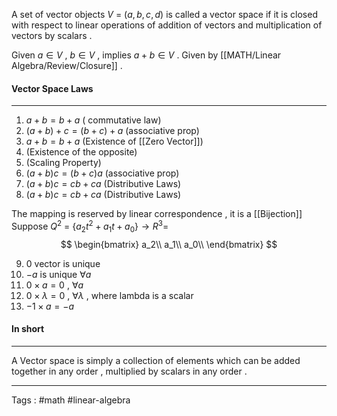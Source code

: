 A set of vector objects $V$ = $(a , b , c , d)$   is called a vector space if it is closed with respect to linear operations of addition of vectors and multiplication of vectors by scalars . 

Given $a \in V$ , $b \in V$ , implies $a + b \in V$ . Given by [[MATH/Linear Algebra/Review/Closure]] . 

#### Vector Space Laws
____
1) $a + b = b + a$ ( commutative law) 
2) $(a + b)+c = (b + c)+ a$ (associative prop) 
3) $a + b = b + a$ (Existence of [[Zero Vector]]) 
4) (Existence of the opposite) 
5) (Scaling Property) 
6) $(a + b)c = (b + c)a$ (associative prop) 
7) $(a + b)c = cb + ca$ (Distributive Laws) 
8) $(a + b)c = cb + ca$ (Distributive Laws) 

The mapping is reserved by linear correspondence  , it is a [[Bijection]] 
Suppose $Q^2$ = $\{a_2t^2 + a_1t + a_0\} \rightarrow R^3 =$
$$ 
\begin{bmatrix} 
	a_2\\
	a_1\\
	a_0\\
	\end{bmatrix}
$$


9) $0$ vector is unique 
10) $-a$  is unique $\forall a$
11) $0 \times a = 0$  , $\forall a$
12) $0 \times \lambda = 0$  , $\forall \lambda$ , where lambda is a scalar  
13) $-1 \times a = -a$   


#### In short 
___
A Vector space is simply a collection of elements which can be added together in any order , multiplied by scalars in any order .
____

Tags : #math #linear-algebra